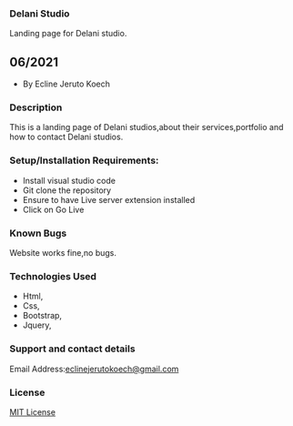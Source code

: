 ### Delani Studio
Landing page for Delani studio.

## 06/2021

* By Ecline Jeruto Koech

### Description
This is a landing page of Delani studios,about their services,portfolio and how to contact Delani studios.

### Setup/Installation Requirements:

* Install visual studio code
* Git clone the repository
* Ensure to have Live server extension installed
* Click on Go Live


### Known Bugs
Website works fine,no bugs.

### Technologies Used
* Html,
* Css,
* Bootstrap,
* Jquery,

### Support and contact details
Email Address:eclinejerutokoech@gmail.com

### License

[MIT License](./LICENSE)